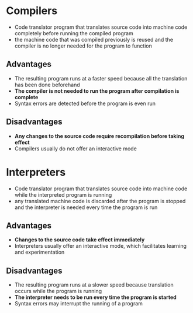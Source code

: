 # Compilers

- Code translator program that translates source code into machine code completely before running the compiled program
- the machine code that was compiled previously is reused and the compiler is no longer needed for the program to function

## Advantages

- The resulting program runs at a faster speed because all the translation has been done beforehand
- **The compiler is not needed to run the program after compilation is complete**
- Syntax errors are detected before the program is even run

## Disadvantages

- **Any changes to the source code require recompilation before taking effect**
- Compilers usually do not offer an interactive mode

# Interpreters

- Code translator program that translates source code into machine code while the interpreted program is running
- any translated machine code is discarded after the program is stopped and the interpreter is needed every time the program is run

## Advantages

- **Changes to the source code take effect immediately**
- Interpreters usually offer an interactive mode, which facilitates learning and experimentation

## Disadvantages

- The resulting program runs at a slower speed because translation occurs while the program is running
- **The interpreter needs to be run every time the program is started**
- Syntax errors may interrupt the running of a program